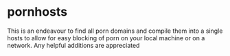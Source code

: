 # pornhosts

This is an endeavour to find all porn domains and compile them into a single hosts to allow for easy blocking of porn on your local machine or on a network. 
Any helpful additions are appreciated
